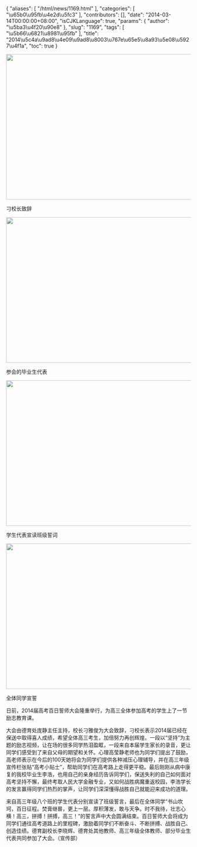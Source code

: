 {
    "aliases": [
        "/html/news/1169.html"
    ],
    "categories": [
        "\u65b0\u95fb\u4e2d\u5fc3"
    ],
    "contributors": [],
    "date": "2014-03-14T00:00:00+08:00",
    "isCJKLanguage": true,
    "params": {
        "author": "\u5ba3\u4f20\u90e8"
    },
    "slug": "1169",
    "tags": [
        "\u5b66\u6821\u8981\u95fb"
    ],
    "title": "2014\u5c4a\u9ad8\u4e09\u9ad8\u8003\u767e\u65e5\u8a93\u5e08\u5927\u4f1a",
    "toc": true
}


<img
    src="https://cdn.tfls.online/mirror/full/2c54bbe7972d551c93f9bd78bfd27b38b69e5711.jpg"
    style="display:block;margin-left:auto;margin-right:auto;"
    decoding="async"
    fetchpriority="auto"
    loading="lazy"
    height="397"
    width="600"
/>




刁校长致辞





<img
    src="https://cdn.tfls.online/mirror/full/111087688a313b83cd5c36d165dfd06774a4d94b.jpg"
    style="display:block;margin-left:auto;margin-right:auto;"
    decoding="async"
    fetchpriority="auto"
    loading="lazy"
    height="397"
    width="600"
/>




参会的毕业生代表





<img
    src="https://cdn.tfls.online/mirror/full/3c29ef1d0c2a7403a1d23f14ea927c30092f2ab7.jpg"
    style="display:block;margin-left:auto;margin-right:auto;"
    decoding="async"
    fetchpriority="auto"
    loading="lazy"
    height="397"
    width="600"
/>




学生代表宣读班级誓词





<img
    src="https://cdn.tfls.online/mirror/full/ee28bbd0b8c0c6c0b3a3f53c30f993322f43d4e4.jpg"
    style="display:block;margin-left:auto;margin-right:auto;"
    decoding="async"
    fetchpriority="auto"
    loading="lazy"
    height="397"
    width="600"
/>




全体同学宣誓




  





日前，2014届高考百日誓师大会隆重举行，为高三全体参加高考的学生上了一节励志教育课。




大会由德育处庞静主任主持，校长刁雅俊为大会致辞，刁校长表示2014届已经在保送中取得喜人成绩，希望全体高三考生，加倍努力再创辉煌。一段以“坚持”为主题的励志视频，让在场的很多同学热泪盈眶，一段来自本届学生家长的录音，更让同学们感受到了来自父母的期望和关怀。心理高莹静老师也为同学们提出了鼓励，高老师表示在今后的100天她将会为同学们提供各种减压心理辅导，并在高三年级宣传栏张贴“高考小贴士”，帮助同学们在高考路上走得更平稳。最后刚刚从病中康复的我校毕业生李浩，也用自己的亲身经历告诉同学们，保送失利的自己如何面对高考坚持不懈，最终考取人民大学金融专业，又如何战胜病魔重返校园，李浩学长的发言赢得同学们热烈的掌声，让同学们深深懂得战胜自己就能迎来成功的道理。




来自高三年级八个班的学生代表分别宣读了班级誓言，最后在全体同学“书山坎坷，百日征程。焚膏继晷，更上一层。厚积薄发，敢与天争。时不我待，壮志心横！高三，拼搏！拼搏，高三！”的誓言声中大会圆满结束。百日誓师大会将成为同学们通往高考道路上的里程碑，激励着同学们不断奋斗、不断拼搏、战胜自己、创造佳绩。德育副校长李晓辉、德育处其他教师、高三年级全体教师、部分毕业生代表共同参加了大会。（宣传部）





  





  



